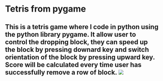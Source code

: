 # Tetris from pygame

<h2>This is a tetris game where I code in python using the python library pygame. It allow user to control the dropping block, they can speed up the block by pressing downard key and switch orientation of the block by pressing upward key. Score will be calculated every time user has successfully remove a row of block. <h2\>

<img src="https://github.com/Wayne-dot/Tetris/blob/main/image.png">
